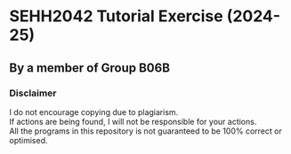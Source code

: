 # SEHH2042 Tutorial Exercise (2024-25)
## By a member of Group B06B

### Disclaimer
I do not encourage copying due to plagiarism. <br>
If actions are being found, I will not be responsible for your actions. <br>
All the programs in this repository is not guaranteed to be 100% correct or optimised.
